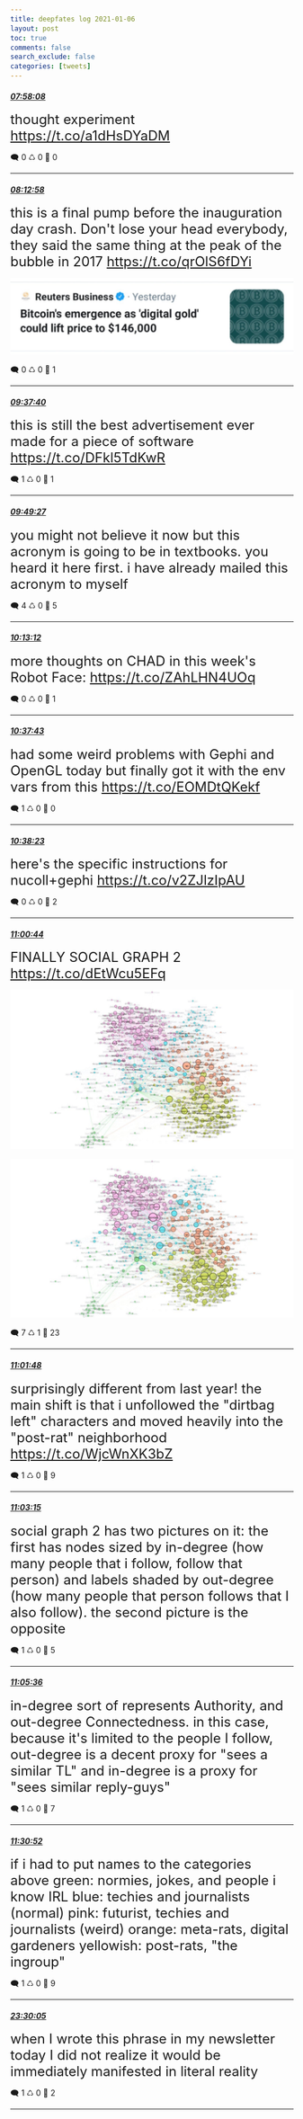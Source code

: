 ```yaml
---
title: deepfates log 2021-01-06
layout: post
toc: true
comments: false
search_exclude: false
categories: [tweets]
---
```



#### <a href = "https://twitter.com/deepfates/status/1346833436720283648">*07:58:08*</a>

<font size="5">thought experiment   https://t.co/a1dHsDYaDM</font>



🗨️ 0 ♺ 0 🤍  0   

---
    
#### <a href = "https://twitter.com/deepfates/status/1346837168107315200">*08:12:58*</a>

<font size="5">this is a final pump before the inauguration day crash. Don't lose your head everybody, they said the same thing at the peak of the bubble in 2017  https://t.co/qrOlS6fDYi</font>

![image from twitter](/images/from_twitter/ErDtQ74VEAEc3HO.jpg)


🗨️ 0 ♺ 0 🤍  1   

---
    
#### <a href = "https://twitter.com/deepfates/status/1346858482025295872">*09:37:40*</a>

<font size="5">this is still the best advertisement ever made for a piece of software  https://t.co/DFkl5TdKwR</font>



🗨️ 1 ♺ 0 🤍  1   

---
    
#### <a href = "https://twitter.com/deepfates/status/1346861446701981700">*09:49:27*</a>

<font size="5">you might not believe it now but this acronym is going to be in textbooks. you heard it here first. i have already mailed this acronym to myself</font>



🗨️ 4 ♺ 0 🤍  5   

---
    
#### <a href = "https://twitter.com/deepfates/status/1346867425808162816">*10:13:12*</a>

<font size="5">more thoughts on CHAD in this week's Robot Face:  https://t.co/ZAhLHN4UOq</font>



🗨️ 0 ♺ 0 🤍  1   

---
    
#### <a href = "https://twitter.com/deepfates/status/1346873595981656066">*10:37:43*</a>

<font size="5">had some weird problems with Gephi and OpenGL today but finally got it with the env vars from this  https://t.co/EOMDtQKekf</font>



🗨️ 1 ♺ 0 🤍  0   

---
    
#### <a href = "https://twitter.com/deepfates/status/1346873761316937729">*10:38:23*</a>

<font size="5">here's the specific instructions for nucoll+gephi  https://t.co/v2ZJlzIpAU</font>



🗨️ 0 ♺ 0 🤍  2   

---
    
#### <a href = "https://twitter.com/deepfates/status/1346879388177080320">*11:00:44*</a>

<font size="5">FINALLY  SOCIAL GRAPH 2  https://t.co/dEtWcu5EFq</font>

![image from twitter](/images/from_twitter/ErETosZXMAI2hpB.jpg)

![image from twitter](/images/from_twitter/ErETpx1XcAEOO2O.jpg)


🗨️ 7 ♺ 1 🤍  23   

---
    
#### <a href = "https://twitter.com/deepfates/status/1346879655886917632">*11:01:48*</a>

<font size="5">surprisingly different from last year! the main shift is that i unfollowed the "dirtbag left" characters and moved heavily into the "post-rat" neighborhood   https://t.co/WjcWnXK3bZ</font>



🗨️ 1 ♺ 0 🤍  9   

---
    
#### <a href = "https://twitter.com/deepfates/status/1346880019390455808">*11:03:15*</a>

<font size="5">social graph 2 has two pictures on it: the first has nodes sized by in-degree (how many people that i follow, follow that person) and labels shaded by out-degree (how many people that person follows that I also follow). the second picture is the opposite</font>



🗨️ 1 ♺ 0 🤍  5   

---
    
#### <a href = "https://twitter.com/deepfates/status/1346880614503481347">*11:05:36*</a>

<font size="5">in-degree sort of represents Authority, and out-degree Connectedness. in this case, because it's limited to the people I follow, out-degree is a decent proxy for "sees a similar TL" and in-degree is a proxy for "sees similar reply-guys"</font>



🗨️ 1 ♺ 0 🤍  7   

---
    
#### <a href = "https://twitter.com/deepfates/status/1346886970107162633">*11:30:52*</a>

<font size="5">if i had to put names to the categories above   green: normies, jokes, and people i know IRL blue: techies and journalists (normal) pink: futurist, techies and journalists (weird) orange: meta-rats, digital gardeners yellowish: post-rats, "the ingroup"</font>



🗨️ 1 ♺ 0 🤍  9   

---
    
#### <a href = "https://twitter.com/deepfates/status/1347067967364870144">*23:30:05*</a>

<font size="5">when I wrote this phrase in my newsletter today I did not realize it would be immediately manifested in literal reality</font>



🗨️ 1 ♺ 0 🤍  2   

---
    
            


